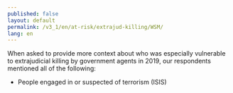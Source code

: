 ```yaml
---
published: false
layout: default
permalink: /v3_1/en/at-risk/extrajud-killing/WSM/
lang: en
---
```

When asked to provide more context about who was especially vulnerable to extrajudicial killing by government agents in 2019, our respondents mentioned all of the following:  
- People engaged in or suspected of terrorism (ISIS) 
